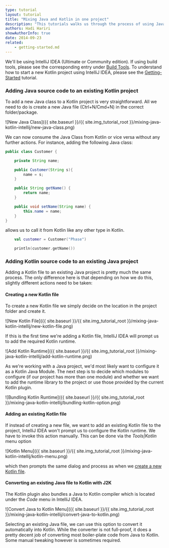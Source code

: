 ```yaml
---
type: tutorial
layout: tutorial
title: "Mixing Java and Kotlin in one project"
description: "This tutorials walks us through the process of using Java and Kotlin in a single IntelliJ IDEA project."
authors: Hadi Hariri
showAuthorInfo: true
date: 2014-09-23
related:
    - getting-started.md
---
```


We'll be using IntelliJ IDEA (Ultimate or Community edition). If using build tools, please see the corresponding
entry under [Build Tools](build-tools.html). To understand how to start a new Kotlin project using IntelliJ IDEA,
please see the [Getting-Started](getting-started.html) tutorial.

### Adding Java source code to an existing Kotlin project
To add a new Java class to a Kotlin project is very straightforward. All we need to do is create a new Java file (Ctrl+N/Cmd+N) in the correct folder/package.

![New Java Class]({{ site.baseurl }}/{{ site.img_tutorial_root }}/mixing-java-kotlin-intellij/new-java-class.png)


We can now consume the Java Class from Kotlin or vice versa without any further actions. For instance, adding the following Java class:

``` java
public class Customer {

    private String name;

    public Customer(String s){
        name = s;
    }

    public String getName() {
        return name;
    }

    public void setName(String name) {
        this.name = name;
    }
}
```

allows us to call it from Kotlin like any other type in Kotlin.

``` kotlin
    val customer = Customer("Phase")

    println(customer.getName())
```


### Adding Kotlin source code to an existing Java project
Adding a Kotlin file to an existing Java project is pretty much the same process. The only difference here is that depending on how we do this, slightly different actions need to be taken:

#### Creating a new Kotlin file
To create a new Kotlin file we simply decide on the location in the project folder and create it.

![New Kotlin File]({{ site.baseurl }}/{{ site.img_tutorial_root }}/mixing-java-kotlin-intellij/new-kotlin-file.png)

If this is the first time we're adding a Kotlin file, IntelliJ IDEA will prompt us to add the required Kotlin runtime.

![Add Kotlin Runtime]({{ site.baseurl }}/{{ site.img_tutorial_root }}/mixing-java-kotlin-intellij/add-kotlin-runtime.png)

As we're working with a Java project, we'd most likely want to configure it as a Kotlin Java Module.
The next step is to decide which modules to configure (if our project has more than one module) and whether we want to
add the runtime library to the project or use those provided by the current Kotlin plugin.

![Bundling Kotlin Runtime]({{ site.baseurl }}/{{ site.img_tutorial_root }}/mixing-java-kotlin-intellij/bundling-kotlin-option.png)

#### Adding an existing Kotlin file
If instead of creating a new file, we want to add an existing Kotlin file to the project, IntelliJ IDEA won't prompt us to configure the Kotlin runtime. We have to invoke
this action manually. This can be done via the *Tools\|Kotlin* menu option


![Kotlin Menu]({{ site.baseurl }}/{{ site.img_tutorial_root }}/mixing-java-kotlin-intellij/kotlin-menu.png)


which then prompts the same dialog and process as when we [create a new Kotlin file](#creating-a-new-kotlin-file).

#### Converting an existing Java file to Kotlin with J2K

The Kotlin plugin also bundles a Java to Kotlin compiler which is located under the *Code* menu in IntelliJ IDEA.

![Convert Java to Kotlin Menu]({{ site.baseurl }}/{{ site.img_tutorial_root }}/mixing-java-kotlin-intellij/convert-java-to-kotlin.png)

Selecting an existing Java file, we can use this option to convert it automatically into Kotlin.
While the converter is not full-proof, it does a pretty decent job of converting most boiler-plate code from Java to Kotlin. Some manual tweaking however is sometimes required.

